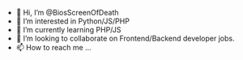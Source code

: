 - 👋 Hi, I’m @BiosScreenOfDeath
- 👀 I’m interested in Python/JS/PHP
- 🌱 I’m currently learning PHP/JS
- 💞️ I’m looking to collaborate on Frontend/Backend developer jobs.
- 📫 How to reach me ...

<!---
BiosScreenOfDeath/BiosScreenOfDeath is a ✨ special ✨ repository because its `README.md` (this file) appears on your GitHub profile.
You can click the Preview link to take a look at your changes.
--->
